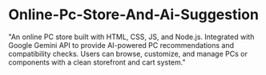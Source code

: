 # Online-Pc-Store-And-Ai-Suggestion
"An online PC store built with HTML, CSS, JS, and Node.js. Integrated with Google Gemini API to provide AI-powered PC recommendations and compatibility checks. Users can browse, customize, and manage PCs or components with a clean storefront and cart system."
